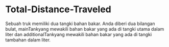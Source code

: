 # Total-Distance-Traveled
Sebuah truk memiliki dua tangki bahan bakar. Anda diberi dua bilangan bulat, mainTankyang mewakili bahan bakar yang ada di tangki utama dalam liter dan additionalTankyang mewakili bahan bakar yang ada di tangki tambahan dalam liter.
